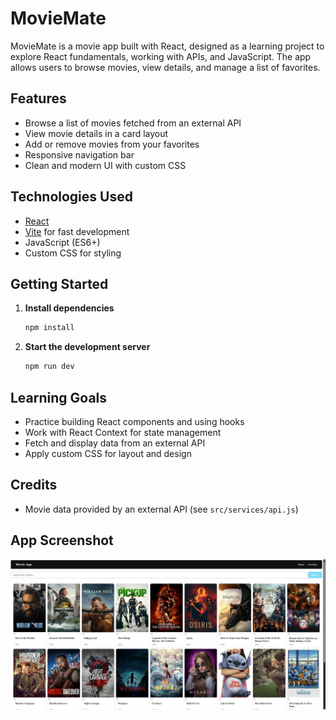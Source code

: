# MovieMate

MovieMate is a movie app built with React, designed as a learning project to explore React fundamentals, working with APIs, and JavaScript. The app allows users to browse movies, view details, and manage a list of favorites.

## Features
- Browse a list of movies fetched from an external API
- View movie details in a card layout
- Add or remove movies from your favorites
- Responsive navigation bar
- Clean and modern UI with custom CSS

## Technologies Used
- [React](https://react.dev/)
- [Vite](https://vitejs.dev/) for fast development
- JavaScript (ES6+)
- Custom CSS for styling


## Getting Started

1. **Install dependencies**
   ```bash
   npm install
   ```
2. **Start the development server**
   ```bash
   npm run dev
   ```

## Learning Goals
- Practice building React components and using hooks
- Work with React Context for state management
- Fetch and display data from an external API
- Apply custom CSS for layout and design


## Credits
- Movie data provided by an external API (see `src/services/api.js`)



## App Screenshot

![MovieMate Screenshot](public/movieApp.jpg)
